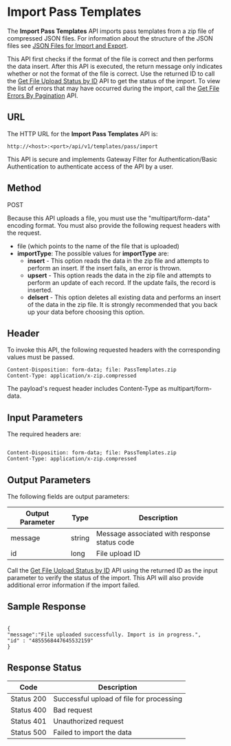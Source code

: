 
# Import Pass Templates

The **Import Pass Templates** API imports pass templates from a zip file of compressed JSON files. For information about the structure of the JSON files see [JSON Files for Import and Export](../JSON_Files.md).

This API first checks if the format of the file is correct and then performs the data insert. After this API is executed, the return message only indicates whether or not the format of the file is correct. Use the returned ID to call the [Get File Upload Status by ID](../REST_API_Administration/Get_File_Upload_Status_by_ID.md) API to get the status of the import. To view the list of errors that may have occurred during the import, call the [Get File Errors By Pagination](../REST_API_Administration/Get_File_Errors_By_Pagination.md) API.

## URL

The HTTP URL for the **Import Pass Templates** API is:

```
http://<host>:<port>/api/v1/templates/pass/import
```

This API is secure and implements Gateway Filter for Authentication/Basic Authentication to authenticate access of the API by a user.

## Method

POST

Because this API uploads a file, you must use the "multipart/form-data" encoding format. You must also provide the following request headers with the request.

- file (which points to the name of the file that is uploaded)
- **importType**: The possible values for **importType** are:
  - **insert** - This option reads the data in the zip file and attempts to perform an insert. If the insert fails, an error is thrown.
  - **upsert** - This option reads the data in the zip file and attempts to perform an update of each record. If the update fails, the record is inserted.
  - **delsert** - This option deletes all existing data and performs an insert of the data in the zip file. It is strongly recommended that you back up your data before choosing this option.

## Header

To invoke this API, the following requested headers with the corresponding values must be passed.

```
Content-Disposition: form-data; file: PassTemplates.zip  
Content-Type: application/x-zip.compressed
```

The payload's request header includes Content-Type as multipart/form-data.

## Input Parameters

The required headers are:

```

Content-Disposition: form-data; file: PassTemplates.zip  
Content-Type: application/x-zip.compressed
```

## Output Parameters

The following fields are output parameters:

| Output Parameter | Type   | Description                                  |
| ---------------- | ------ | -------------------------------------------- |
| message          | string | Message associated with response status code |
| id               | long   | File upload ID                               |

Call the [Get File Upload Status by ID](../REST_API_Administration/Get_File_Upload_Status_by_ID.md) API using the returned ID as the input parameter to verify the status of the import. This API will also provide additional error information if the import failed.

## Sample Response

```

{
"message":"File uploaded successfully. Import is in progress.",
"id" : "4855568447645532159"
}
```

## Response Status

| Code       | Description                              |
| ---------- | ---------------------------------------- |
| Status 200 | Successful upload of file for processing |
| Status 400 | Bad request                              |
| Status 401 | Unauthorized request                     |
| Status 500 | Failed to import the data                |
